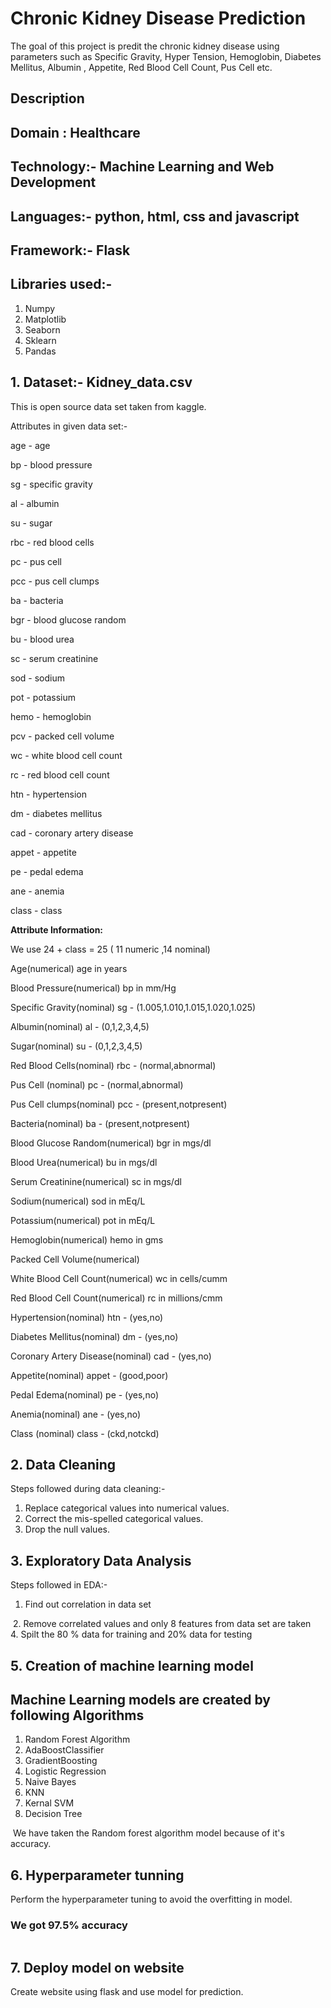 # Chronic Kidney Disease Prediction
The goal of this project is predit the chronic kidney disease using parameters such as Specific Gravity, Hyper Tension, Hemoglobin, Diabetes Mellitus, Albumin
, Appetite, Red Blood Cell Count, Pus Cell etc.

## Description
## Domain : Healthcare
## Technology:- Machine Learning and Web Development
## Languages:- python, html, css and javascript
## Framework:- Flask 
## Libraries used:-
1. Numpy
2. Matplotlib
3. Seaborn
4. Sklearn
5. Pandas
## 1. Dataset:- Kidney_data.csv
This is open source data set taken from kaggle. <br/>

Attributes in given data set:-

age - age

bp - blood pressure

sg - specific gravity

al - albumin

su - sugar

rbc - red blood cells

pc - pus cell

pcc - pus cell clumps

ba - bacteria

bgr - blood glucose random

bu - blood urea

sc - serum creatinine

sod - sodium

pot - potassium

hemo - hemoglobin

pcv - packed cell volume

wc - white blood cell count

rc - red blood cell count

htn - hypertension

dm - diabetes mellitus

cad - coronary artery disease

appet - appetite

pe - pedal edema

ane - anemia

class - class

**Attribute Information:**

We use 24 + class = 25 ( 11 numeric ,14 nominal)

Age(numerical) age in years

Blood Pressure(numerical) bp in mm/Hg

Specific Gravity(nominal) sg - (1.005,1.010,1.015,1.020,1.025)

Albumin(nominal) al - (0,1,2,3,4,5)

Sugar(nominal) su - (0,1,2,3,4,5)

Red Blood Cells(nominal) rbc - (normal,abnormal)

Pus Cell (nominal) pc - (normal,abnormal)

Pus Cell clumps(nominal) pcc - (present,notpresent)

Bacteria(nominal) ba - (present,notpresent)

Blood Glucose Random(numerical) bgr in mgs/dl

Blood Urea(numerical) bu in mgs/dl

Serum Creatinine(numerical) sc in mgs/dl

Sodium(numerical) sod in mEq/L

Potassium(numerical) pot in mEq/L

Hemoglobin(numerical) hemo in gms

Packed Cell Volume(numerical)

White Blood Cell Count(numerical) wc in cells/cumm

Red Blood Cell Count(numerical) rc in millions/cmm

Hypertension(nominal) htn - (yes,no)

Diabetes Mellitus(nominal) dm - (yes,no)

Coronary Artery Disease(nominal) cad - (yes,no)

Appetite(nominal) appet - (good,poor)

Pedal Edema(nominal) pe - (yes,no)

Anemia(nominal) ane - (yes,no)

Class (nominal) class - (ckd,notckd)

## 2. Data Cleaning
Steps followed during data cleaning:-
1. Replace categorical values into numerical values.
2. Correct the mis-spelled categorical values.
3. Drop the null values.
## 3. Exploratory Data Analysis
Steps followed in EDA:-
1. Find out correlation in data set
<img src="Deployment/templates/kideny_hm.png" alt=""/>
2. Remove correlated values and only 8 features from data set are taken
<br/>
4. Spilt the 80 % data for training and 20% data for testing
<br/>

## 5. Creation of machine learning model

## Machine Learning models are created by following Algorithms
1. Random Forest Algorithm
2. AdaBoostClassifier
3. GradientBoosting
4. Logistic Regression
5. Naive Bayes
6. KNN
7. Kernal SVM
8. Decision Tree
<img src="Deployment/templates/accuracy_prediction.png" alt=""/>
We have taken the Random forest algorithm model because of it's accuracy.

## 6. Hyperparameter tunning
Perform the hyperparameter tuning to avoid the overfitting in model.
### We got 97.5% accuracy 
<img src="Deployment/templates/final_accuracy.png" alt=""/>

## 7. Deploy model on website
Create website using flask and use model for prediction.

